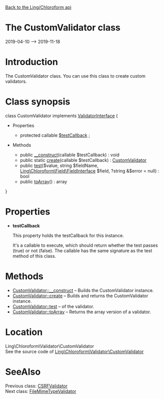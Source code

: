 [Back to the Ling/Chloroform api](https://github.com/lingtalfi/Chloroform/blob/master/doc/api/Ling/Chloroform.md)



The CustomValidator class
================
2019-04-10 --> 2019-11-18






Introduction
============

The CustomValidator class.
You can use this class to create custom validators.



Class synopsis
==============


class <span class="pl-k">CustomValidator</span> implements [ValidatorInterface](https://github.com/lingtalfi/Chloroform/blob/master/doc/api/Ling/Chloroform/Validator/ValidatorInterface.md) {

- Properties
    - protected callable [$testCallback](#property-testCallback) ;

- Methods
    - public [__construct](https://github.com/lingtalfi/Chloroform/blob/master/doc/api/Ling/Chloroform/Validator/CustomValidator/__construct.md)(callable $testCallback) : void
    - public static [create](https://github.com/lingtalfi/Chloroform/blob/master/doc/api/Ling/Chloroform/Validator/CustomValidator/create.md)(callable $testCallback) : [CustomValidator](https://github.com/lingtalfi/Chloroform/blob/master/doc/api/Ling/Chloroform/Validator/CustomValidator.md)
    - public [test](https://github.com/lingtalfi/Chloroform/blob/master/doc/api/Ling/Chloroform/Validator/CustomValidator/test.md)($value, string $fieldName, [Ling\Chloroform\Field\FieldInterface](https://github.com/lingtalfi/Chloroform/blob/master/doc/api/Ling/Chloroform/Field/FieldInterface.md) $field, ?string &$error = null) : bool
    - public [toArray](https://github.com/lingtalfi/Chloroform/blob/master/doc/api/Ling/Chloroform/Validator/CustomValidator/toArray.md)() : array

}




Properties
=============

- <span id="property-testCallback"><b>testCallback</b></span>

    This property holds the testCallback for this instance.
    
    It's a callable to execute, which should return whether the test passes (true) or not (false).
    The callable has the same signature as the test method of this class.
    
    



Methods
==============

- [CustomValidator::__construct](https://github.com/lingtalfi/Chloroform/blob/master/doc/api/Ling/Chloroform/Validator/CustomValidator/__construct.md) &ndash; Builds the CustomValidator instance.
- [CustomValidator::create](https://github.com/lingtalfi/Chloroform/blob/master/doc/api/Ling/Chloroform/Validator/CustomValidator/create.md) &ndash; Builds and returns the CustomValidator instance.
- [CustomValidator::test](https://github.com/lingtalfi/Chloroform/blob/master/doc/api/Ling/Chloroform/Validator/CustomValidator/test.md) &ndash; of the validator.
- [CustomValidator::toArray](https://github.com/lingtalfi/Chloroform/blob/master/doc/api/Ling/Chloroform/Validator/CustomValidator/toArray.md) &ndash; Returns the array version of a validator.





Location
=============
Ling\Chloroform\Validator\CustomValidator<br>
See the source code of [Ling\Chloroform\Validator\CustomValidator](https://github.com/lingtalfi/Chloroform/blob/master/Validator/CustomValidator.php)



SeeAlso
==============
Previous class: [CSRFValidator](https://github.com/lingtalfi/Chloroform/blob/master/doc/api/Ling/Chloroform/Validator/CSRFValidator.md)<br>Next class: [FileMimeTypeValidator](https://github.com/lingtalfi/Chloroform/blob/master/doc/api/Ling/Chloroform/Validator/FileMimeTypeValidator.md)<br>
